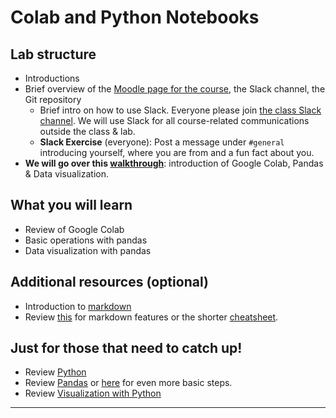 # Colab and Python Notebooks

## Lab structure

- Introductions
- Brief overview of the [Moodle page for the course](https://moodle.unil.ch/course/view.php?id=27761), the Slack channel, the Git repository
  - Brief intro on how to use Slack. Everyone please join [the class Slack channel](https://join.slack.com/t/datasciencema-l7g7330/shared_invite/zt-23njnf5hu-7Hl5AooM1iE4sAy5Tx2~XA). We will use Slack for all course-related communications outside the class & lab.
  - **Slack Exercise** (everyone): Post a message under `#general` introducing yourself, where you are from and a fun fact about you.
- **We will go over this [walkthrough](https://github.com/michalis0/DataScience_and_MachineLearning/blob/master/Week_2/Week_2.ipynb)**: introduction of Google Colab, Pandas & Data visualization.

## What you will learn 
- Review of Google Colab
- Basic operations with pandas
- Data visualization with pandas 

## Additional resources (optional)
- Introduction to [markdown](https://colab.research.google.com/notebooks/markdown_guide.ipynb)
- Review [this](https://www.markdownguide.org/basic-syntax/) for markdown features or the shorter [cheatsheet](https://github.com/adam-p/markdown-here/wiki/Markdown-Cheatsheet).

    
## Just for those that need to catch up!
 - Review [Python](https://www.kaggle.com/learn/python)
 - Review [Pandas](https://www.kaggle.com/learn/pandas) or [here](https://github.com/michalis0/Business-Intelligence-and-Analytics/blob/master/labs/02%20-%20Pandas%20and%20Python/walkthroughs/02_1_Selecting_Subsets_with_%5B_%5D%2C_loc_and_iloc.ipynb) for even more basic steps.
 - Review [Visualization with Python](https://www.kaggle.com/learn/data-visualization)



---
